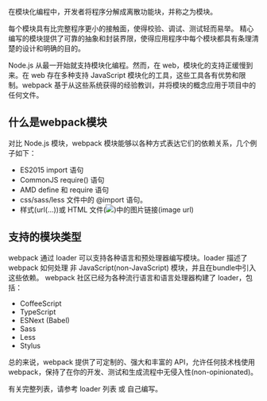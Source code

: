 在模块化编程中，开发者将程序分解成离散功能块，并称之为模块。

每个模块具有比完整程序更小的接触面，使得校验、调试、测试轻而易举。 精心编写的模块提供了可靠的抽象和封装界限，使得应用程序中每个模块都具有条理清楚的设计和明确的目的。

Node.js 从最一开始就支持模块化编程。然而，在 web，模块化的支持正缓慢到来。在 web 存在多种支持 JavaScript 模块化的工具，这些工具各有优势和限制。webpack 基于从这些系统获得的经验教训，并将模块的概念应用于项目中的任何文件。

## 什么是webpack模块

对比 Node.js 模块，webpack 模块能够以各种方式表达它们的依赖关系，几个例子如下：

+ ES2015 import 语句
+ CommonJS require() 语句
+ AMD define 和 require 语句
+ css/sass/less 文件中的 @import 语句。
+ 样式(url(...))或 HTML 文件(<img src=...>)中的图片链接(image url)

## 支持的模块类型

webpack 通过 loader 可以支持各种语言和预处理器编写模块。loader 描述了 webpack 如何处理 非 JavaScript(non-JavaScript) 模块，并且在bundle中引入这些依赖。 webpack 社区已经为各种流行语言和语言处理器构建了 loader，包括：

+ CoffeeScript
+ TypeScript
+ ESNext (Babel)
+ Sass
+ Less
+ Stylus

总的来说，webpack 提供了可定制的、强大和丰富的 API，允许任何技术栈使用 webpack，保持了在你的开发、测试和生成流程中无侵入性(non-opinionated)。

有关完整列表，请参考 loader 列表 或 自己编写。